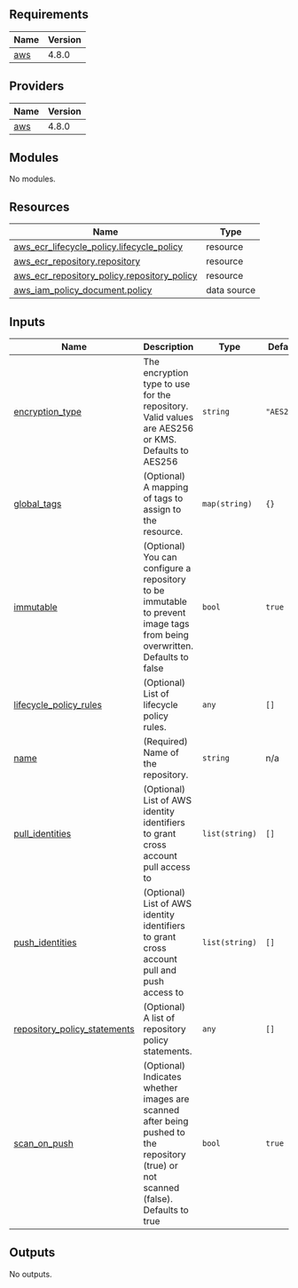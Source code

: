<!-- BEGIN_TF_DOCS -->
## Requirements

| Name | Version |
|------|---------|
| <a name="requirement_aws"></a> [aws](#requirement\_aws) | 4.8.0 |

## Providers

| Name | Version |
|------|---------|
| <a name="provider_aws"></a> [aws](#provider\_aws) | 4.8.0 |

## Modules

No modules.

## Resources

| Name | Type |
|------|------|
| [aws_ecr_lifecycle_policy.lifecycle_policy](https://registry.terraform.io/providers/hashicorp/aws/4.8.0/docs/resources/ecr_lifecycle_policy) | resource |
| [aws_ecr_repository.repository](https://registry.terraform.io/providers/hashicorp/aws/4.8.0/docs/resources/ecr_repository) | resource |
| [aws_ecr_repository_policy.repository_policy](https://registry.terraform.io/providers/hashicorp/aws/4.8.0/docs/resources/ecr_repository_policy) | resource |
| [aws_iam_policy_document.policy](https://registry.terraform.io/providers/hashicorp/aws/4.8.0/docs/data-sources/iam_policy_document) | data source |

## Inputs

| Name | Description | Type | Default | Required |
|------|-------------|------|---------|:--------:|
| <a name="input_encryption_type"></a> [encryption\_type](#input\_encryption\_type) | The encryption type to use for the repository. Valid values are AES256 or KMS. Defaults to AES256 | `string` | `"AES256"` | no |
| <a name="input_global_tags"></a> [global\_tags](#input\_global\_tags) | (Optional) A mapping of tags to assign to the resource. | `map(string)` | `{}` | no |
| <a name="input_immutable"></a> [immutable](#input\_immutable) | (Optional) You can configure a repository to be immutable to prevent image tags from being overwritten. Defaults to false | `bool` | `true` | no |
| <a name="input_lifecycle_policy_rules"></a> [lifecycle\_policy\_rules](#input\_lifecycle\_policy\_rules) | (Optional) List of lifecycle policy rules. | `any` | `[]` | no |
| <a name="input_name"></a> [name](#input\_name) | (Required) Name of the repository. | `string` | n/a | yes |
| <a name="input_pull_identities"></a> [pull\_identities](#input\_pull\_identities) | (Optional) List of AWS identity identifiers to grant cross account pull access to | `list(string)` | `[]` | no |
| <a name="input_push_identities"></a> [push\_identities](#input\_push\_identities) | (Optional) List of AWS identity identifiers to grant cross account pull and push access to | `list(string)` | `[]` | no |
| <a name="input_repository_policy_statements"></a> [repository\_policy\_statements](#input\_repository\_policy\_statements) | (Optional) A list of repository policy statements. | `any` | `[]` | no |
| <a name="input_scan_on_push"></a> [scan\_on\_push](#input\_scan\_on\_push) | (Optional) Indicates whether images are scanned after being pushed to the repository (true) or not scanned (false). Defaults to true | `bool` | `true` | no |

## Outputs

No outputs.
<!-- END_TF_DOCS -->